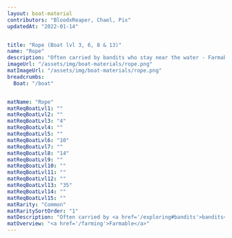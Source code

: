 ```yaml
---
layout: boat-material
contributors: "BloodxReaper, Chael, Pix"
updatedAt: "2022-01-14"


title: "Rope (Boat lvl 3, 6, 8 & 13)"
name: "Rope"
description: "Often carried by bandits who stay near the water - Farmable"
imageUrl: "/assets/img/boat-materials/rope.png"
matImageUrl: "/assets/img/boat-materials/rope.png"
breadcrumbs:
  Boat: "/boat"


matName: "Rope"
matReqBoatLvl1: ""
matReqBoatLvl2: ""
matReqBoatLvl3: "4"
matReqBoatLvl4: ""
matReqBoatLvl5: ""
matReqBoatLvl6: "10"
matReqBoatLvl7: ""
matReqBoatLvl8: "14"
matReqBoatLvl9: ""
matReqBoatLvl10: ""
matReqBoatLvl11: ""
matReqBoatLvl12: ""
matReqBoatLvl13: "35"
matReqBoatLvl14: ""
matReqBoatLvl15: ""
matRarity: "Common"
matRaritySortOrder: "1"
matDescription: "Often carried by <a href='/exploring#bandits'>bandits</a> who stay <a href='/loot#near-the-water'>near the water</a>"
matOverview: "<a href='/farming'>Farmable</a>"
---
```



